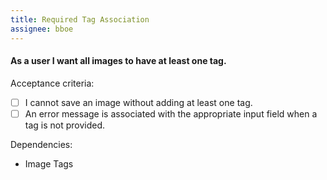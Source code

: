 ```yaml
---
title: Required Tag Association
assignee: bboe
---
```


#### As a user I want all images to have at least one tag.

Acceptance criteria:
- [ ] I cannot save an image without adding at least one tag.
- [ ] An error message is associated with the appropriate input field when a
  tag is not provided.

Dependencies:
- Image Tags
